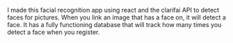 I made this facial recognition app using react and the clarifai API to detect faces for pictures. 
When you link an image that has a face on, it will detect a face.
It has a fully functioning database that will track how many times you detect a face when you register.
